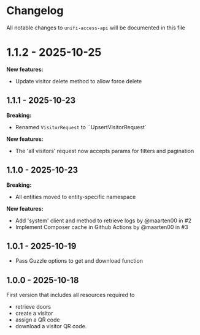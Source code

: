 # Changelog

All notable changes to `unifi-access-api` will be documented in this file

# 1.1.2 - 2025-10-25

**New features:**
- Update visitor delete method to allow force delete

## 1.1.1 - 2025-10-23

**Breaking:**
- Renamed `VisitorRequest` to ``UpsertVisitorRequest`

**New features:**
- The 'all visitors' request now accepts params for filters and pagination


## 1.1.0 - 2025-10-23

**Breaking:**
- All entities moved to entity-specific namespace

**New features:**

- Add 'system' client and method to retrieve logs by @maarten00 in #2
- Implement Composer cache in Github Actions by @maarten00 in #3


## 1.0.1 - 2025-10-19

- Pass Guzzle options to get and download function


## 1.0.0 - 2025-10-18

First version that includes all resources required to 
- retrieve doors
- create a visitor
- assign a QR code
- download a visitor QR code.
